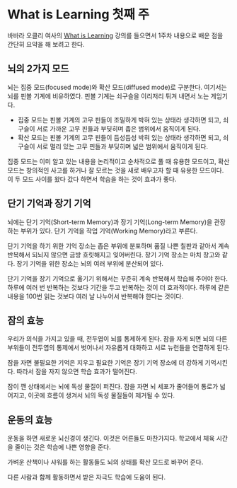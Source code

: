 # What is Learning 첫째 주 #

바바라 오클리 여사의
[What is Learning](https://www.coursera.org/learn/learning-how-to-learn)
강의를 들으면서 1주차 내용으로 배운 점을 간단히 요약을 해 보려고 한다.

## 뇌의 2가지 모드 ##

뇌는 집중 모드(focused mode)와 확산 모드(diffused mode)로
구분한다. 여기서는 뇌를 핀볼 기계에 비유하였다. 핀볼 기계는 쇠구슬을
이리저리 튀겨 내면서 노는 게임기다.

  * 집중 모드는 핀볼 기계의 고무 핀들이 조밀하게 박혀 있는 상태라
    생각하면 되고, 쇠구슬이 서로 가까운 고무 핀들과 부딪히며 좁은
    범위에서 움직이게 된다.
  * 확산 모드는 핀볼 기계의 고무 핀들이 듬성듬성 박혀 있는 상태라
    생각하면 되고, 쇠구슬이 서로 멀리 있는 고무 핀들과 부딪히며 넓은
    범위에서 움직이게 된다.

집중 모드는 이미 알고 있는 내용을 논리적이고 순차적으로 풀 때 유용한
모드이고, 확산 모드는 창의적인 사고를 하거나 잘 모르는 것을 새로
배우고자 할 때 유용한 모드이다. 이 두 모드 사이를 왔다 갔다 하면서
학습을 하는 것이 효과가 좋다.

## 단기 기억과 장기 기억 ##

뇌에는 단기 기억(Short-term Memory)과 장기 기억(Long-term Memory)을
관장하는 부위가 있다. 단기 기억을 작업 기억(Working Memory)라고
부른다.

단기 기억을 하기 위한 기억 장소는 좁은 부위에 분포하며 품질 나쁜
칠판과 같아서 계속 반복해서 되뇌지 않으면 금방 흐릿해지고
잊어버린다. 장기 기억 장소는 마치 창고와 같다. 장기 기억을 위한 장소는
뇌의 여러 부위에 분산되어 있다.

단기 기억을 장기 기억으로 옮기기 위해서는 꾸준히 계속 반복해서 학습해
주어야 한다. 하루에 여러 번 반복하는 것보다 기간을 두고 반복하는 것이
더 효과적이다. 하루에 같은 내용을 100번 읽는 것보다 여러 날 나누어서
반복해야 한다는 것이다.

## 잠의 효능 ##

우리가 의식을 가지고 있을 때, 전두엽이 뇌를 통제하게 된다. 잠을 자게
되면 뇌의 다른 부위들이 전두엽의 통제에서 벗어나서 자유롭게 대화하고
서로 뉴런들을 연결하게 된다.

잠을 자면 불필요한 기억은 지우고 필요한 기억은 장기 기억 장소에 더
강하게 기억시킨다. 따라서 잠을 자지 않으면 학습 효과가 떨어진다.

잠이 깬 상태에서는 뇌에 독성 물질이 퍼진다. 잠을 자면 뇌 세포가
줄어들어 통로가 넓어지고, 이곳에 흐름이 생겨서 뇌의 독성 물질들이
제거될 수 있다.

## 운동의 효능 ##

운동을 하면 새로운 뇌신경이 생긴다. 이것은 어른들도
마찬가지다. 학교에서 체육 시간을 줄이는 것은 학습에 나쁜 영향을 준다.

가벼운 산책이나 샤워를 하는 활동들도 뇌의 상태를 확산 모드로 바꾸어
준다.

다른 사람과 함께 활동하면서 받은 자극도 학습에 도움이 된다.
